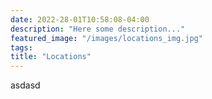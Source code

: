 ```yaml
---
date: 2022-28-01T10:58:08-04:00
description: "Here some description..."
featured_image: "/images/locations_img.jpg"
tags: 
title: "Locations"
---
```


asdasd